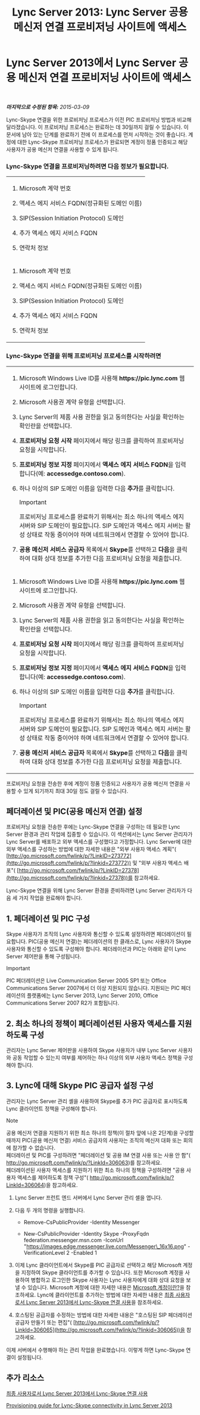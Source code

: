 ﻿---
title: 'Lync Server 2013: Lync Server 공용 메신저 연결 프로비저닝 사이트에 액세스'
TOCTitle: Lync Server 공용 메신저 연결 프로비저닝 사이트에 액세스
ms:assetid: 77a08234-6bcf-4f59-b43b-ee5fc1926585
ms:mtpsurl: https://technet.microsoft.com/ko-kr/library/Dn440174(v=OCS.15)
ms:contentKeyID: 59602776
ms.date: 08/10/2015
mtps_version: v=OCS.15
ms.translationtype: HT
---

# Lync Server 2013에서 Lync Server 공용 메신저 연결 프로비저닝 사이트에 액세스

 

_**마지막으로 수정된 항목:** 2015-03-09_

Lync-Skype 연결을 위한 프로비저닝 프로세스가 이전 PIC 프로비저닝 방법과 비교해 달라졌습니다. 이 프로비저닝 프로세스는 완료하는 데 30일까지 걸릴 수 있습니다. 이 문서에 남아 있는 단계를 완료하기 전에 이 프로세스를 먼저 시작하는 것이 좋습니다. 계정에 대한 Lync-Skype 프로비저닝 프로세스가 완료되면 계정이 정품 인증되고 해당 사용자가 공용 메신저 연결을 사용할 수 있게 됩니다.

### Lync-Skype 연결을 프로비저닝하려면 다음 정보가 필요합니다.

<table>
<colgroup>
<col style="width: 100%" />
</colgroup>
<tbody>
<tr class="odd">
<td><ol>
<li><p>Microsoft 계약 번호</p></li>
<li><p>액세스 에지 서비스 FQDN(정규화된 도메인 이름)</p></li>
<li><p>SIP(Session Initiation Protocol) 도메인</p></li>
<li><p>추가 액세스 에지 서비스 FQDN</p></li>
<li><p>연락처 정보</p></li>
</ol></td>
</tr>
<tr class="even">
<td><ol>
<li><p>Microsoft 계약 번호</p></li>
<li><p>액세스 에지 서비스 FQDN(정규화된 도메인 이름)</p></li>
<li><p>SIP(Session Initiation Protocol) 도메인</p></li>
<li><p>추가 액세스 에지 서비스 FQDN</p></li>
<li><p>연락처 정보</p></li>
</ol></td>
</tr>
</tbody>
</table>


### Lync-Skype 연결을 위해 프로비저닝 프로세스를 시작하려면

<table>
<colgroup>
<col style="width: 100%" />
</colgroup>
<tbody>
<tr class="odd">
<td><ol>
<li><p>Microsoft Windows Live ID를 사용해 <strong>https://pic.lync.com</strong> 웹 사이트에 로그인합니다.</p></li>
<li><p>Microsoft 사용권 계약 유형을 선택합니다.</p></li>
<li><p>Lync Server의 제품 사용 권한을 읽고 동의한다는 사실을 확인하는 확인란을 선택합니다.</p></li>
<li><p><strong>프로비저닝 요청 시작</strong> 페이지에서 해당 링크를 클릭하여 프로비저닝 요청을 시작합니다.</p></li>
<li><p><strong>프로비저닝 정보 지정</strong> 페이지에서 <strong>액세스 에지 서비스 FQDN</strong>을 입력합니다(예: <strong>accessedge.contoso.com</strong>).</p></li>
<li><p>하나 이상의 SIP 도메인 이름을 입력한 다음 <strong>추가</strong>를 클릭합니다.</p>
<div class="alert">

> [!IMPORTANT]
> 프로비저닝 프로세스를 완료하기 위해서는 최소 하나의 액세스 에지 서버와 SIP 도메인이 필요합니다. SIP 도메인과 액세스 에지 서버는 활성 상태로 작동 중이어야 하며 네트워크에서 연결할 수 있어야 합니다.


</div></li>
<li><p><strong>공용 메신저 서비스 공급자</strong> 목록에서 <strong>Skype</strong>를 선택하고 <strong>다음</strong>을 클릭하여 대화 상대 정보를 추가한 다음 프로비저닝 요청을 제출합니다.</p></li>
</ol></td>
</tr>
<tr class="even">
<td><ol>
<li><p>Microsoft Windows Live ID를 사용해 <strong>https://pic.lync.com</strong> 웹 사이트에 로그인합니다.</p></li>
<li><p>Microsoft 사용권 계약 유형을 선택합니다.</p></li>
<li><p>Lync Server의 제품 사용 권한을 읽고 동의한다는 사실을 확인하는 확인란을 선택합니다.</p></li>
<li><p><strong>프로비저닝 요청 시작</strong> 페이지에서 해당 링크를 클릭하여 프로비저닝 요청을 시작합니다.</p></li>
<li><p><strong>프로비저닝 정보 지정</strong> 페이지에서 <strong>액세스 에지 서비스 FQDN</strong>을 입력합니다(예: <strong>accessedge.contoso.com</strong>).</p></li>
<li><p>하나 이상의 SIP 도메인 이름을 입력한 다음 <strong>추가</strong>를 클릭합니다.</p>
<div class="alert">

> [!IMPORTANT]
> 프로비저닝 프로세스를 완료하기 위해서는 최소 하나의 액세스 에지 서버와 SIP 도메인이 필요합니다. SIP 도메인과 액세스 에지 서버는 활성 상태로 작동 중이어야 하며 네트워크에서 연결할 수 있어야 합니다.


</div></li>
<li><p><strong>공용 메신저 서비스 공급자</strong> 목록에서 <strong>Skype</strong>를 선택하고 <strong>다음</strong>을 클릭하여 대화 상대 정보를 추가한 다음 프로비저닝 요청을 제출합니다.</p></li>
</ol></td>
</tr>
</tbody>
</table>


프로비저닝 요청을 전송한 후에 계정이 정품 인증되고 사용자가 공용 메신저 연결을 사용할 수 있게 되기까지 최대 30일 정도 걸릴 수 있습니다.

## 페더레이션 및 PIC(공용 메신저 연결) 설정

프로비저닝 요청을 전송한 후에는 Lync-Skype 연결을 구성하는 데 필요한 Lync Server 환경과 관리 작업에 집중할 수 있습니다. 이 섹션에서는 Lync Server 관리자가 Lync Server를 배포하고 외부 액세스를 구성했다고 가정합니다. Lync Server에 대한 외부 액세스를 구성하는 방법에 대한 자세한 내용은 "외부 사용자 액세스 계획"( [http://go.microsoft.com/fwlink/p/?LinkID=273772](http://go.microsoft.com/fwlink/p/?linkid=273772)) 및 "외부 사용자 액세스 배포"( [http://go.microsoft.com/fwlink/p/?LinkID=27378](http://go.microsoft.com/fwlink/p/?linkid=27378))를 참고하세요.

Lync-Skype 연결을 위해 Lync Server 환경을 준비하려면 Lync Server 관리자가 다음 세 가지 작업을 완료해야 합니다.

## 1\. 페더레이션 및 PIC 구성

Skype 사용자가 조직의 Lync 사용자와 통신할 수 있도록 설정하려면 페더레이션이 필요합니다. PIC(공용 메신저 연결)는 페더레이션의 한 클래스로, Lync 사용자가 Skype 사용자와 통신할 수 있도록 구성해야 합니다. 페더레이션과 PIC는 아래와 같이 Lync Server 제어판을 통해 구성됩니다.


> [!IMPORTANT]
> PIC 페더레이션은 Live Communication Server 2005 SP1 또는 Office Communications Server 2007에서 더 이상 지원되지 않습니다. 지원되는 PIC 페더레이션의 플랫폼에는 Lync Server 2013, Lync Server 2010, Office Communications Server 2007 R2가 포함됩니다.



## 2\. 최소 하나의 정책이 페더레이션된 사용자 액세스를 지원하도록 구성

관리자는 Lync Server 제어판을 사용하여 Skype 사용자가 내부 Lync Server 사용자와 공동 작업할 수 있는지 여부를 제어하는 하나 이상의 외부 사용자 액세스 정책을 구성해야 합니다.

## 3\. Lync에 대해 Skype PIC 공급자 설정 구성

관리자는 Lync Server 관리 셸을 사용하여 Skype를 추가 PIC 공급자로 표시하도록 Lync 클라이언트 정책을 구성해야 합니다.


> [!NOTE]
> 공용 메신저 연결을 지원하기 위한 최소 하나의 정책(이 절차 앞에 나온 2단계)을 구성할 때까지 PIC(공용 메신저 연결) 서비스 공급자의 사용자는 조직의 메신저 대화 또는 회의에 참가할 수 없습니다.<BR>페더레이션 및 PIC를 구성하려면 "페더레이션 및 공용 IM 연결 사용 또는 사용 안 함"( <A href="http://go.microsoft.com/fwlink/p/?linkid=306063">http://go.microsoft.com/fwlink/p/?LinkId=306063</A>)를 참고하세요.<BR>페더레이션된 사용자 액세스를 지원하기 위한 최소 하나의 정책을 구성하려면 "공용 사용자 액세스를 제어하도록 정책 구성"( <A href="http://go.microsoft.com/fwlink/p/?linkid=306064">http://go.microsoft.com/fwlink/p/?LinkId=306064</A>)을 참고하세요.



1.  Lync Server 프런트 엔드 서버에서 Lync Server 관리 셸을 엽니다.

2.  다음 두 개의 명령을 실행합니다.
    
      - Remove-CsPublicProvider -Identity Messenger
    
      - New-CsPublicProvider -Identity Skype -ProxyFqdn federation.messenger.msn.com -IconUrl "https://images.edge.messenger.live.com/Messenger\_16x16.png" -VerificationLevel 2 -Enabled 1

3.  이제 Lync 클라이언트에서 Skype를 PIC 공급자로 선택하고 해당 Microsoft 계정을 지정하여 Skype 클라이언트를 추가할 수 있습니다. 또한 Microsoft 계정을 사용하여 병합하고 로그인한 Skype 사용자는 Lync 사용자에게 대화 상대 요청을 보낼 수 있습니다. Microsoft 계정에 대한 자세한 내용은 [Microsoft 계정이란?](https://support.skype.com/en/faq/fa12059/what-is-a-microsoft-account)을 참조하세요. Lync에 클라이언트를 추가하는 방법에 대한 자세한 내용은 [최종 사용자로서 Lync Server 2013에서 Lync-Skype 연결 사용](lync-server-2013-using-lync-skype-connectivity-as-an-end-user.md)을 참조하세요.

4.  호스팅된 공급자를 수정하는 방법에 대한 자세한 내용은 "호스팅된 SIP 페더레이션 공급자 만들기 또는 편집"( [http://go.microsoft.com/fwlink/p/?LinkId=306065](http://go.microsoft.com/fwlink/p/?linkid=306065))을 참고하세요.

이제 서버에서 수행해야 하는 관리 작업을 완료했습니다. 이렇게 하면 Lync-Skype 연결이 설정됩니다.

## 추가 리소스

[최종 사용자로서 Lync Server 2013에서 Lync-Skype 연결 사용](lync-server-2013-using-lync-skype-connectivity-as-an-end-user.md)

[Provisioning guide for Lync-Skype connectivity in Lync Server 2013](lync-server-2013-provisioning-guide-for-lync-skype-connectivity.md)

